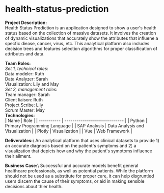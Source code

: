 # health-status-prediction

**Project Description:**\
Health Status Prediction is an application designed to show a user's health status based on the collection of massive datasets. It involves the creation of dynamic visualizations that accurately show the attributes that influene a specfic diease, cancer, virus, etc. This analytical platform also includes decision trees and features selection algorithms for proper classification of attributes and data.
  
**Team Roles:**\
*Set 1, technical roles:*\
Data modeler: Ruth\
Data Analyzer: Sarah\
Visualization: Lily and May\
*Set 2, management roles:*\
Team manager: Sarah\
Client liaison: Ruth\
Project Scribe: Lily\
Scrum Master: May\
**Technologies:**\
| Name      | Role                                          |
| -----------    | ------------------------------           |
| Python         | Primary Programming Language             |
| SAP Analysis   | Data Analysis and Visualization          |
| Plotly         |  Visualization                           |
| Vue            |  Web Framework                           |

**Deliverables:**\ An analytical platform that uses clinical datasets to provide 1) an accurate diagnosis based on the patient's symptoms and 2) a visualization that depicts how and why the patient's symptoms influence their ailment.

**Business Case:**\ Successful and accurate models benefit general healthcare professionals, as well as potential patients. While the platform should not be used as a substitute for proper care, it can help disgruntled users discern the cause of their symptoms, or aid in making sensible decisions about thier health.
